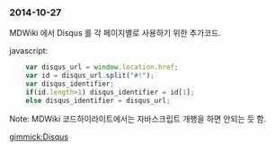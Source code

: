 ### 2014-10-27

MDWiki 에서 Disqus 를 각 페이지별로 사용하기 위한 추가코드.

javascript:
```javascript
	var disqus_url = window.location.href;
	var id = disqus_url.split("#!");
	var disqus_identifier;
	if(id.length>1) disqus_identifier = id[1];
	else disqus_identifier = disqus_url;
```

Note: MDWiki 코드하이라이트에서는 자바스크립트 개행을 하면 안되는 듯 함.

[gimmick:Disqus](sewonist-github-io)